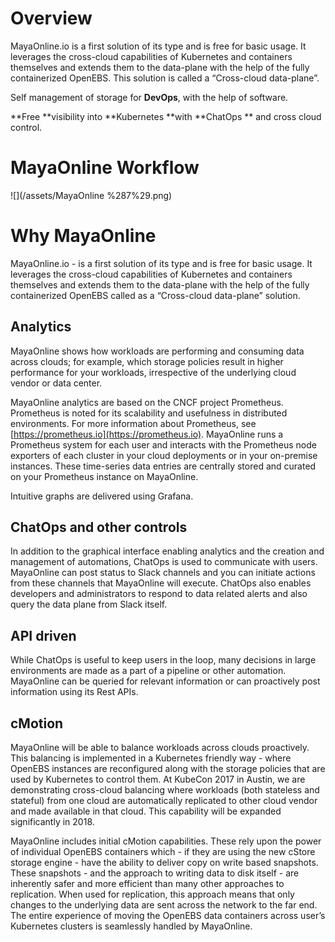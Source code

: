 # Overview

MayaOnline.io is a first solution of its type  and is free for basic usage. It leverages the cross-cloud capabilities of Kubernetes and containers themselves and extends them to the data-plane with the help of the fully containerized OpenEBS. This solution is called a “Cross-cloud data-plane”.

Self management of storage for **DevOps**, with the help of software.

**Free **visibility into **Kubernetes **with **ChatOps ** and cross cloud control.

# MayaOnline Workflow

![](/assets/MayaOnline %287%29.png)

# Why MayaOnline

MayaOnline.io - is a first solution of its type and is free for basic usage. It leverages the cross-cloud capabilities of Kubernetes and containers themselves and extends them to the data-plane with the help of the fully containerized OpenEBS called as a “Cross-cloud data-plane” solution.

## **Analytics**

MayaOnline shows how workloads are performing and consuming data across clouds; for example, which storage policies result in higher performance for your workloads, irrespective of the underlying cloud vendor or data center.

MayaOnline analytics are based on the CNCF project Prometheus. Prometheus is noted for its scalability and usefulness in distributed environments. For more information about Prometheus, see [https://prometheus.io](https://prometheus.io). MayaOnline runs a Prometheus system for each user and interacts with the Prometheus node exporters of each cluster in your cloud deployments or in your on-premise instances. These time-series data entries are centrally stored and curated on your Prometheus instance on MayaOnline.

Intuitive graphs are delivered using Grafana.

## **ChatOps and other controls**

In addition to the graphical interface enabling analytics and the creation and management of automations, ChatOps is used to communicate with users. MayaOnline can post status to Slack channels and you can initiate actions from these channels that MayaOnline will execute. ChatOps also enables developers and administrators to respond to data related alerts and also query the data plane from Slack itself.

## **API driven**

While ChatOps is useful to keep users in the loop, many decisions in large environments are made as a part of a pipeline or other automation. MayaOnline can be queried for relevant information or can proactively post information using its Rest APIs.

## **cMotion**

MayaOnline will be able to balance workloads across clouds proactively. This balancing is implemented in a Kubernetes friendly way - where OpenEBS instances are reconfigured along with the storage policies that are used by Kubernetes to control them. At KubeCon 2017 in Austin, we are demonstrating cross-cloud balancing where workloads \(both stateless and stateful\) from one cloud are automatically replicated to other cloud vendor and made available in that cloud. This capability will be expanded significantly in 2018.

MayaOnline includes initial cMotion capabilities. These rely upon the power of individual OpenEBS containers which - if they are using the new cStore storage engine - have the ability to deliver copy on write based snapshots. These snapshots - and the approach to writing data to disk itself - are inherently safer and more efficient than many other approaches to replication. When used for replication, this approach means that only changes to the underlying data are sent across the network to the far end. The entire experience of moving the OpenEBS data containers across user’s Kubernetes clusters is seamlessly handled by MayaOnline.

